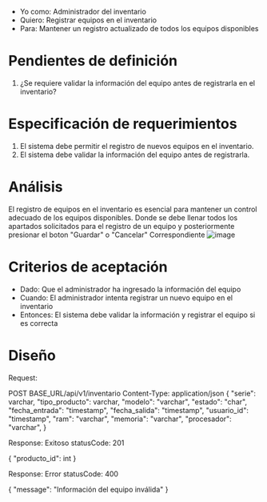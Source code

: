 - Yo como: Administrador del inventario
- Quiero: Registrar equipos en el inventario
- Para: Mantener un registro actualizado de todos los equipos disponibles

# Pendientes de definición
1. ¿Se requiere validar la información del equipo antes de registrarla en el inventario?

# Especificación de requerimientos
1. El sistema debe permitir el registro de nuevos equipos en el inventario.
2. El sistema debe validar la información del equipo antes de registrarla.

# Análisis
El registro de equipos en el inventario es esencial para mantener un control adecuado de los equipos disponibles.
Donde se debe llenar todos los apartados solicitados para el registro de un equipo y posteriormente presionar el boton "Guardar" o "Cancelar" Correspondiente
![image](https://github.com/Crisale7/Invenio/assets/93544993/3d4c7c9b-039d-4276-bb78-a412963ce5ce)




# Criterios de aceptación
- Dado: Que el administrador ha ingresado la información del equipo
- Cuando: El administrador intenta registrar un nuevo equipo en el inventario
- Entonces: El sistema debe validar la información y registrar el equipo si es correcta

# Diseño
Request:

POST BASE_URL/api/v1/inventario
Content-Type: application/json
{
    "serie": varchar,
    "tipo_producto": varchar,
    "modelo": "varchar",
    "estado": "char",
    "fecha_entrada": "timestamp",
    "fecha_salida": "timestamp",
    "usuario_id": "timestamp",
    "ram": "varchar",
    "memoria": "varchar",
    "procesador": "varchar",
}

Response: Exitoso statusCode: 201

{
    "producto_id": int
}

Response: Error statusCode: 400

{
    "message": "Información del equipo inválida"
}

